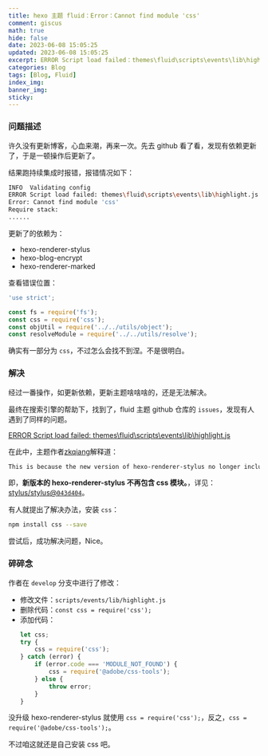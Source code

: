 ```yaml
---
title: hexo 主题 fluid：Error：Cannot find module 'css'
comment: giscus
math: true
hide: false
date: 2023-06-08 15:05:25
updated: 2023-06-08 15:05:25
excerpt: ERROR Script load failed：themes\fluid\scripts\events\lib\highlight.js Error：Cannot find module 'css'
categories: Blog
tags: [Blog, Fluid]
index_img:
banner_img:
sticky:
---
```


### 问题描述

许久没有更新博客，心血来潮，再来一次。先去 github 看了看，发现有依赖更新了，于是一顿操作后更新了。

结果跑持续集成时报错，报错情况如下：

```bash
INFO  Validating config
ERROR Script load failed: themes\fluid\scripts\events\lib\highlight.js
Error: Cannot find module 'css'
Require stack:
......
```
更新了的依赖为：
+ hexo-renderer-stylus
+ hexo-blog-encrypt
+ hexo-renderer-marked

查看错误位置：

```js
'use strict';

const fs = require('fs');
const css = require('css');
const objUtil = require('../../utils/object');
const resolveModule = require('../../utils/resolve');
```

确实有一部分为 `css`，不过怎么会找不到涅。不是很明白。

### 解决

经过一番操作，如更新依赖，更新主题啥啥啥的，还是无法解决。

最终在搜索引擎的帮助下，找到了，fluid 主题 github 仓库的 `issues`，发现有人遇到了同样的问题。

[ERROR Script load failed: themes\fluid\scripts\events\lib\highlight.js](https://github.com/fluid-dev/hexo-theme-fluid/issues/952)

在此中，主题作者[zkqiang](https://github.com/zkqiang)解释道：

```txt
This is because the new version of hexo-renderer-stylus no longer includes css module (stylus/stylus@043d404)
```

即，**新版本的 hexo-renderer-stylus 不再包含 css 模块。**，详见：[stylus/stylus@`043d404`](https://github.com/stylus/stylus/commit/043d4047031579bf8d1383116cf8f9a38d113d43)。

有人就提出了解决办法，安装 `css`：

```bash
npm install css --save
```

尝试后，成功解决问题，Nice。


### 碎碎念


作者在 `develop` 分支中进行了修改：

+ 修改文件：`scripts/events/lib/highlight.js`
+ 删除代码：`const css = require('css');`
+ 添加代码：
    ```js
    let css;
    try {
        css = require('css');
    } catch (error) {
        if (error.code === 'MODULE_NOT_FOUND') {
            css = require('@adobe/css-tools');
        } else {
            throw error;
        }
    }
    ```

没升级 hexo-renderer-stylus 就使用 `css = require('css');`，反之，`css = require('@adobe/css-tools');`。

不过咱这就还是自己安装 css 吧。